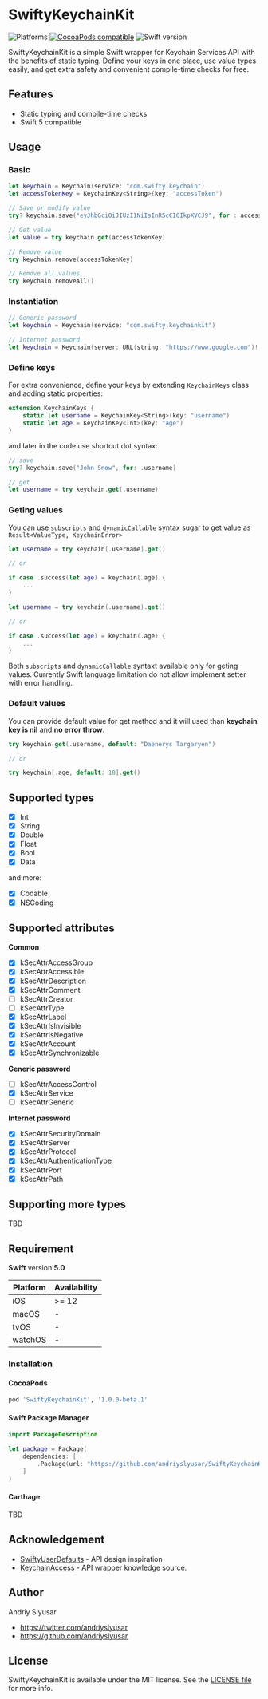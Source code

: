 # SwiftyKeychainKit
![Platforms](https://img.shields.io/badge/platforms-ios%20-lightgrey.svg)
[![CocoaPods compatible](https://img.shields.io/badge/CocoaPods-compatible-4BC51D.svg?style=flat)](#cocoapods)
![Swift version](https://img.shields.io/badge/swift-5.0%20%7C%205.1-orange.svg)

SwiftyKeychainKit is a simple Swift wrapper for Keychain Services API with the benefits of static typing. Define your keys in one place, use value types easily, and get extra safety and convenient compile-time checks for free.

## Features
* Static typing and compile-time checks
* Swift 5 compatible

## Usage

### Basic

```swift
let keychain = Keychain(service: "com.swifty.keychain")
let accessTokenKey = KeychainKey<String>(key: "accessToken")

// Save or modify value
try? keychain.save("eyJhbGciOiJIUzI1NiIsInR5cCI6IkpXVCJ9", for : accessTokenKey)

// Get value 
let value = try keychain.get(accessTokenKey)

// Remove value 
try keychain.remove(accessTokenKey)

// Remove all values 
try keychain.removeAll()
```

### Instantiation

```swift
// Generic password
let keychain = Keychain(service: "com.swifty.keychainkit")

// Internet password
let keychain = Keychain(server: URL(string: "https://www.google.com")!, protocolType: .https)
```

### Define keys 

For extra convenience, define your keys by extending `KeychainKeys` class and adding static properties:

```swift
extension KeychainKeys {
    static let username = KeychainKey<String>(key: "username")
    static let age = KeychainKey<Int>(key: "age")
}
```

and later in the code use shortcut dot syntax:

```swift
// save
try? keychain.save("John Snow", for: .username)

// get
let username = try keychain.get(.username)
```

### Geting values

You can use `subscripts` and `dynamicCallable` syntax sugar to get value as `Result<ValueType, KeychainError>`

```swift
let username = try keychain[.username].get()

// or 

if case .success(let age) = keychain[.age] {
    ...
}
```

```swift
let username = try keychain(.username).get()

// or 

if case .success(let age) = keychain(.age) {
    ...
}
```

Both `subscripts` and `dynamicCallable` syntaxt available only for geting values. Currently Swift language limitation do not allow implement setter with error handling.

### Default values

You can provide default value for get method and it will used than **keychain key is nil** and **no error throw**.

```swift
try keychain.get(.username, default: "Daenerys Targaryen")

// or

try keychain[.age, default: 18].get() 
```

## Supported types
- [x] Int  
- [x] String  
- [x] Double  
- [x] Float
- [x] Bool  
- [x] Data  

and more:
- [x] Codable  
- [x] NSCoding  

## Supported attributes

**Common**
- [x] kSecAttrAccessGroup 
- [x] kSecAttrAccessible 
- [x] kSecAttrDescription
- [x] kSecAttrComment
- [ ] kSecAttrCreator
- [ ] kSecAttrType
- [x] kSecAttrLabel
- [x] kSecAttrIsInvisible
- [x] kSecAttrIsNegative
- [x] kSecAttrAccount
- [x] kSecAttrSynchronizable

**Generic password**
- [ ] kSecAttrAccessControl
- [x] kSecAttrService 
- [ ] kSecAttrGeneric

**Internet password**
- [x] kSecAttrSecurityDomain
- [x] kSecAttrServer
- [x] kSecAttrProtocol
- [x] kSecAttrAuthenticationType
- [x] kSecAttrPort
- [x] kSecAttrPath

## Supporting more types
TBD

## Requirement

**Swift** version **5.0**

Platform     | Availability
------------ | -------------
iOS          | >= 12
macOS        | -
tvOS         | - 
watchOS      | -

### Installation
#### CocoaPods
```ruby
pod 'SwiftyKeychainKit', '1.0.0-beta.1'
```

#### Swift Package Manager
```swift
import PackageDescription

let package = Package(
    dependencies: [
        .Package(url: "https://github.com/andriyslyusar/SwiftyKeychainKit.git", .revision("8e3f4019de0f0f12e7246e783a7cb3a264698a69"))
    ]
)
```

#### Carthage
TBD

## Acknowledgement 
* [SwiftyUserDefaults](https://github.com/sunshinejr/SwiftyUserDefaults) - API design inspiration
* [KeychainAccess](https://github.com/kishikawakatsumi/KeychainAccess) - API wrapper knowledge source.

## Author
Andriy Slyusar  
* https://twitter.com/andriyslyusar
* https://github.com/andriyslyusar 

## License

SwiftyKeychainKit is available under the MIT license. See the [LICENSE file](https://github.com/andriyslyusar/SwiftyKeychainKit/blob/master/LICENSE) for more info.